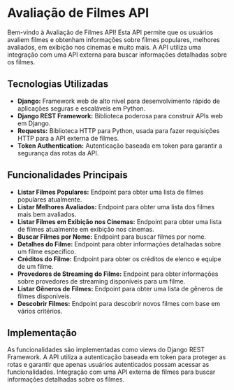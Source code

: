 # Avaliação de Filmes API

Bem-vindo à Avaliação de Filmes API! Esta API permite que os usuários avaliem filmes e obtenham informações sobre filmes populares, melhores avaliados, em exibição nos cinemas e muito mais. A API utiliza uma integração com uma API externa para buscar informações detalhadas sobre os filmes.

## Tecnologias Utilizadas

- **Django:** Framework web de alto nível para desenvolvimento rápido de aplicações seguras e escaláveis em Python.
- **Django REST Framework:** Biblioteca poderosa para construir APIs web em Django.
- **Requests:** Biblioteca HTTP para Python, usada para fazer requisições HTTP para a API externa de filmes.
- **Token Authentication:** Autenticação baseada em token para garantir a segurança das rotas da API.

## Funcionalidades Principais

- **Listar Filmes Populares:** Endpoint para obter uma lista de filmes populares atualmente.
- **Listar Melhores Avaliados:** Endpoint para obter uma lista dos filmes mais bem avaliados.
- **Listar Filmes em Exibição nos Cinemas:** Endpoint para obter uma lista de filmes atualmente em exibição nos cinemas.
- **Buscar Filmes por Nome:** Endpoint para buscar filmes por nome.
- **Detalhes do Filme:** Endpoint para obter informações detalhadas sobre um filme específico.
- **Créditos do Filme:** Endpoint para obter os créditos de elenco e equipe de um filme.
- **Provedores de Streaming do Filme:** Endpoint para obter informações sobre provedores de streaming disponíveis para um filme.
- **Listar Gêneros de Filmes:** Endpoint para obter uma lista de gêneros de filmes disponíveis.
- **Descobrir Filmes:** Endpoint para descobrir novos filmes com base em vários critérios.

## Implementação

As funcionalidades são implementadas como views do Django REST Framework. A API utiliza a autenticação baseada em token para proteger as rotas e garantir que apenas usuários autenticados possam acessar as funcionalidades. Integração com uma API externa de filmes para buscar informações detalhadas sobre os filmes.
